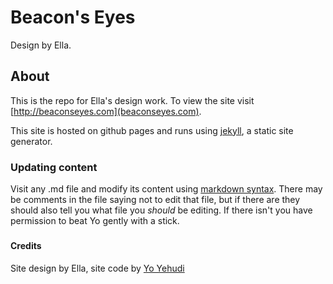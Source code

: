 # **Beacon's Eyes**

Design by Ella.

## About

This is the repo for Ella's design work. To view the site visit [http://beaconseyes.com](beaconseyes.com).

This site is hosted on github pages and runs using [jekyll](https://jekyllrb.com/), a static site generator.

### Updating content
Visit any .md file and modify its content using [markdown syntax](https://guides.github.com/features/mastering-markdown/). There may be comments in the file saying not to edit that file, but if there are they should also tell you what file you _should_ be editing. If there isn't you have permission to beat Yo gently with a stick. 

###

#### Credits

Site design by Ella, site code by [Yo Yehudi](http://github.com/yochannah)
